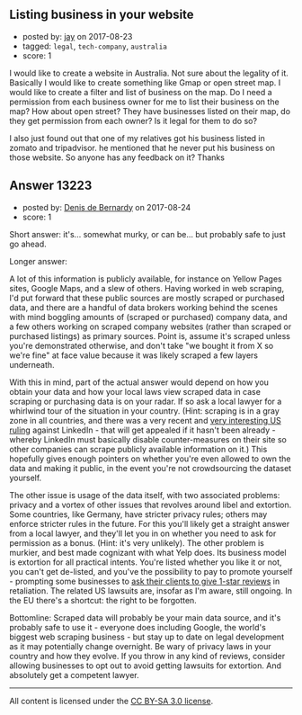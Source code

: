 ## Listing business in your website

- posted by: [jay](https://stackexchange.com/users/2117126/jay) on 2017-08-23
- tagged: `legal`, `tech-company`, `australia`
- score: 1

I would like to create a website in Australia. Not sure about the legality of it. Basically I would like to create something like Gmap or open street map. I would like to create a filter and list of business on the map. Do I need a permission from each business owner for me to list their business on the map? How about open street? They have businesses listed on their map, do they get permission from each owner? Is it legal for them to do so?

I also just found out that one of my relatives got his business listed in zomato and tripadvisor. he mentioned that he never put his business on those website. So anyone has any feedback on it? Thanks



## Answer 13223

- posted by: [Denis de Bernardy](https://stackexchange.com/users/182468/denis-de-bernardy) on 2017-08-24
- score: 1

Short answer: it's... somewhat murky, or can be... but probably safe to just go ahead.

Longer answer:

A lot of this information is publicly available, for instance on Yellow Pages sites, Google Maps, and a slew of others. Having worked in web scraping, I'd put forward that these public sources are mostly scraped or purchased data, and there are a handful of data brokers working behind the scenes with mind boggling amounts of (scraped or purchased) company data, and a few others working on scraped company websites (rather than scraped or purchased listings) as primary sources. Point is, assume it's scraped unless you're demonstrated otherwise, and don't take "we bought it from X so we're fine" at face value because it was likely scraped a few layers underneath.

With this in mind, part of the actual answer would depend on how you obtain your data and how your local laws view scraped data in case scraping or purchasing data is on your radar. If so ask a local lawyer for a whirlwind tour of the situation in your country. (Hint: scraping is in a gray zone in all countries, and there was a very recent and [very interesting US ruling](http://www.chicagotribune.com/bluesky/technology/ct-linkedin-profiles-court-20170815-story.html) against LinkedIn - that will get appealed if it hasn't been already - whereby LinkedIn must basically disable counter-measures on their site so other companies can scrape publicly available information on it.) This hopefully gives enough pointers on whether you're even allowed to own the data and making it public, in the event you're not crowdsourcing the dataset yourself.

The other issue is usage of the data itself, with two associated problems: privacy and a vortex of other issues that revolves around libel and extortion. Some countries, like Germany, have stricter privacy rules; others may enforce stricter rules in the future. For this you'll likely get a straight answer from a local lawyer, and they'll let you in on whether you need to ask for permission as a bonus. (Hint: it's very unlikely). The other problem is murkier, and best made cognizant with what Yelp does. Its business model is extortion for all practical intents. You're listed whether you like it or not, you can't get de-listed, and you've the possibility to pay to promote yourself - prompting some businesses to [ask their clients to give 1-star reviews](http://www.adweek.com/creativity/restaurant-wants-be-worst-rated-yelp-and-reviews-are-indeed-hilarious-160299/) in retaliation. The related US lawsuits are, insofar as I'm aware, still ongoing. In the EU there's a shortcut: the right to be forgotten.

Bottomline: Scraped data will probably be your main data source, and it's probably safe to use it - everyone does including Google, the world's biggest web scraping business - but stay up to date on legal development as it may potentially change overnight. Be wary of privacy laws in your country and how they evolve. If you throw in any kind of reviews, consider allowing businesses to opt out to avoid getting lawsuits for extortion. And absolutely get a competent lawyer.



---

All content is licensed under the [CC BY-SA 3.0 license](https://creativecommons.org/licenses/by-sa/3.0/).
